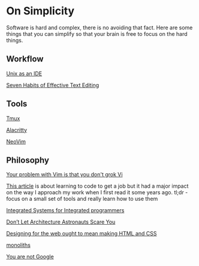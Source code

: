 # On Simplicity

Software is hard and complex, there is no avoiding that fact. Here are some things that you can simplify so that your brain is free to focus on the hard things.

## Workflow
[Unix as an IDE](https://blog.sanctum.geek.nz/series/unix-as-ide/)

[Seven Habits of Effective Text Editing](https://moolenaar.net/habits.html)

## Tools
[Tmux](https://github.com/tmux/tmux/wiki)

[Alacritty](https://github.com/alacritty/alacritty)

[NeoVim](https://neovim.io/)


## Philosophy
[Your problem with Vim is that you don't grok Vi](https://stackoverflow.com/questions/1218390/what-is-your-most-productive-shortcut-with-vim/1220118#1220118)

[This article](https://medium.com/free-code-camp/a-cautionary-tale-of-learning-to-code-my-own-eddb24d9d5a7) is about learning to code to get a job but it had a major impact on the way I approach my work when I first read it some years ago.
tl;dr - focus on a small set of tools and really learn how to use them

[Integrated Systems for Integrated programmers](https://signalvnoise.com/svn3/integrated-systems-for-integrated-programmers/)

[Don’t Let Architecture Astronauts Scare You](https://www.joelonsoftware.com/2001/04/21/dont-let-architecture-astronauts-scare-you/)

[Designing for the web ought to mean making HTML and CSS](https://signalvnoise.com/svn3/designing-for-the-web-ought-to-mean-making-html-and-css/)

[monoliths](https://www.monolithic.dev/)

[You are not Google](https://blog.bradfieldcs.com/you-are-not-google-84912cf44afb)
